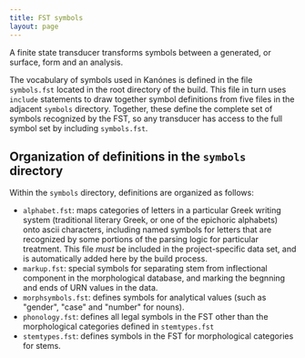 ```yaml
---
title: FST symbols
layout: page
---
```


A finite state transducer transforms symbols between a generated, or surface, form and an analysis.

The vocabulary of symbols used in Kanónes is defined in the file `symbols.fst` located in the root directory of the build.  This file in turn uses `include` statements to draw together symbol definitions from five files in the adjacent `symbols` directory.  Together, these define the complete set of symbols recognized by the FST, so any transducer has access to the full symbol set by including `symbols.fst`.


## Organization of definitions in the `symbols` directory

Within the `symbols` directory, definitions are organized as follows:

- `alphabet.fst`:  maps categories of letters in a particular Greek writing system (traditional literary Greek, or one of the epichoric alphabets) onto ascii characters, including named symbols for letters that are recognized by some portions of the parsing logic for particular treatment.  This file *must* be included in the project-specific data set, and is automatically added here by the build process.
- `markup.fst`:  special symbols for separating stem from inflectional component in the morphological database, and marking the begnning and ends of URN values in the data.
- `morphsymbols.fst`:  defines symbols for analytical values (such as "gender", "case" and "number" for nouns).
- `phonology.fst`:  defines all legal symbols in the FST other than the morphological categories defined in `stemtypes.fst`
- `stemtypes.fst`: defines symbols in the FST for morphological categories for stems.
